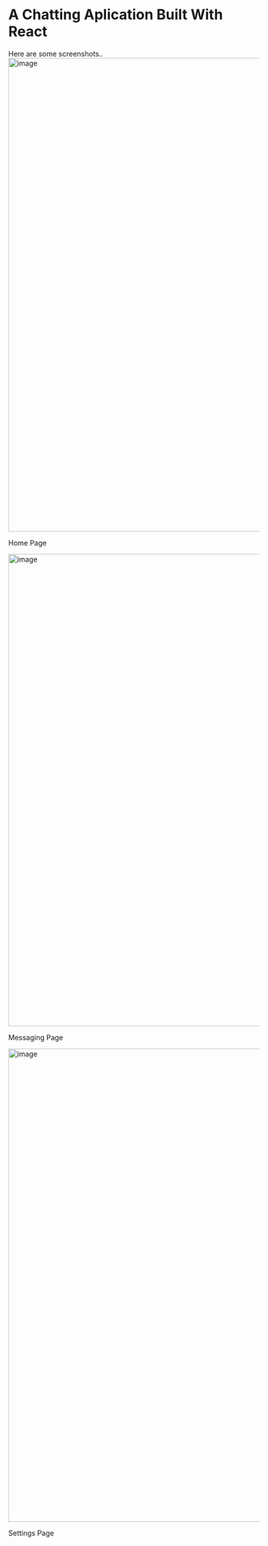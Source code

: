 # A Chatting Aplication Built With React 

Here are some screenshots..
<img width="1920" height="950" alt="image" src="https://github.com/user-attachments/assets/3a5f20b6-4b7a-4b88-864c-84c706001930" />
<p style="text-align= center;">Home Page</p>

<img width="1920" height="947" alt="image" src="https://github.com/user-attachments/assets/e203df99-ad2f-491a-b9de-73cead19b438" />
<p style="text-align= center;">Messaging Page</p>

<img width="1920" height="949" alt="image" src="https://github.com/user-attachments/assets/a20fd567-55cb-4265-a22c-2031a53d53a3" />
<p style="text-align= center;">Settings Page</p>
